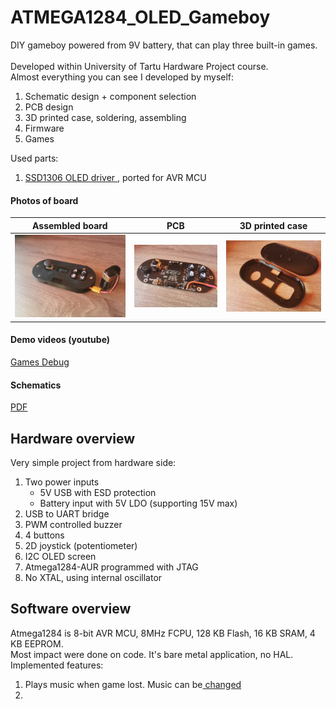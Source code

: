 # ATMEGA1284_OLED_Gameboy

DIY gameboy powered from 9V battery, that can play three built-in games. </br>
</br>
Developed within University of Tartu Hardware Project course. </br>
Almost everything you can see I developed by myself: </br>
1. Schematic design + component selection
2. PCB design
3. 3D printed case, soldering, assembling
4. Firmware
5. Games

Used parts: </br>
1. [ SSD1306 OLED driver ](https://github.com/afiskon/stm32-ssd1306), ported for AVR MCU

#### Photos of board

Assembled board |  PCB | 3D printed case
:-------------------------:|:-------------------------:|:-------------------------:
<img src="/media/assembled.png" width="auto" height="auto"/></br>  |  <img src="/media/pcb.png" width="auto" height="auto"/></br> | <img src="/media/case.png" width="auto" height="auto"/></br> 

#### Demo videos (youtube)

[ Games ](https://www.youtube.com/watch?v=D_vLn6cdAP8&ab_channel=LeonidTsigrinski)
[ Debug ](https://www.youtube.com/watch?v=agJH_pz0l60&ab_channel=LeonidTsigrinski)

#### Schematics

[ PDF ](https://github.com/Leonid-98/ATMEGA1284_OLED_Gameboy/blob/main/media/schematic.pdf)


## Hardware overview

Very simple project from hardware side: </br>
1. Two power inputs
    - 5V USB with ESD protection
    - Battery input with 5V LDO (supporting 15V max)
2. USB to UART bridge
4. PWM controlled buzzer
5. 4 buttons
6. 2D joystick (potentiometer)
7. I2C OLED screen
8. Atmega1284-AUR programmed with JTAG
9. No XTAL, using internal oscillator

## Software overview

Atmega1284 is 8-bit AVR MCU, 8MHz FCPU, 128 KB Flash, 16 KB SRAM, 4 KB EEPROM. </br>
Most impact were done on code. It's bare metal application, no HAL. Implemented features:</br>
1. Plays music when game lost. Music can be[ changed ](https://github.com/robsoncouto/arduino-songs)
2. 

## 
